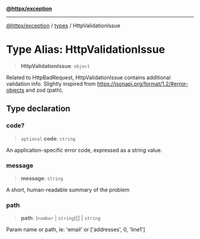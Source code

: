 [**@httpx/exception**](../../README.md)

***

[@httpx/exception](../../README.md) / [types](../README.md) / HttpValidationIssue

# Type Alias: HttpValidationIssue

> **HttpValidationIssue**: `object`

Related to HttpBadRequest, HttpValidationIssue contains additional validation info.
Slightly inspired from https://jsonapi.org/format/1.2/#error-objects
and zod (path).

## Type declaration

### code?

> `optional` **code**: `string`

An application-specific error code, expressed as a string value.

### message

> **message**: `string`

A short, human-readable summary of the problem

### path

> **path**: (`number` \| `string`)[] \| `string`

Param name or path, ie: 'email' or ['addresses', 0, 'line1']
